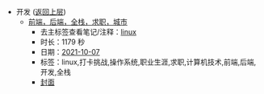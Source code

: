 - 开发 ([返回上层](../))
    - [前端，后端，全栈，求职，城市](https://www.bilibili.com/video/BV1CQ4y167HG)
        - 去主标签查看笔记/注释：[linux](../markmap/linux.html)
        - 时长：1179 秒
        - 日期：[2021-10-07](../markmap/202110.html)
        - 标签：linux,打卡挑战,操作系统,职业生涯,求职,计算机技术,前端,后端,开发,全栈
        - [封面](http://i0.hdslb.com/bfs/archive/993e272db0d1ffc5e9cc1dda7e3968b4ee19c49a.jpg)
